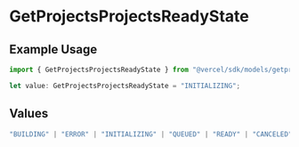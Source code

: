 # GetProjectsProjectsReadyState

## Example Usage

```typescript
import { GetProjectsProjectsReadyState } from "@vercel/sdk/models/getprojectsop.js";

let value: GetProjectsProjectsReadyState = "INITIALIZING";
```

## Values

```typescript
"BUILDING" | "ERROR" | "INITIALIZING" | "QUEUED" | "READY" | "CANCELED"
```